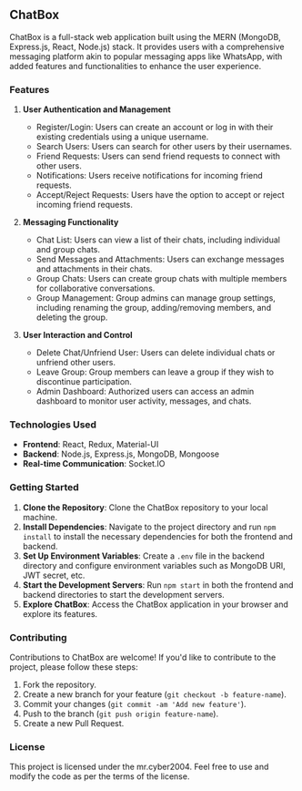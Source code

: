 ## ChatBox

ChatBox is a full-stack web application built using the MERN (MongoDB, Express.js, React, Node.js) stack. It provides users with a comprehensive messaging platform akin to popular messaging apps like WhatsApp, with added features and functionalities to enhance the user experience.

### Features

1. **User Authentication and Management**
   - Register/Login: Users can create an account or log in with their existing credentials using a unique username.
   - Search Users: Users can search for other users by their usernames.
   - Friend Requests: Users can send friend requests to connect with other users.
   - Notifications: Users receive notifications for incoming friend requests.
   - Accept/Reject Requests: Users have the option to accept or reject incoming friend requests.

2. **Messaging Functionality**
   - Chat List: Users can view a list of their chats, including individual and group chats.
   - Send Messages and Attachments: Users can exchange messages and attachments in their chats.
   - Group Chats: Users can create group chats with multiple members for collaborative conversations.
   - Group Management: Group admins can manage group settings, including renaming the group, adding/removing members, and deleting the group.

3. **User Interaction and Control**
   - Delete Chat/Unfriend User: Users can delete individual chats or unfriend other users.
   - Leave Group: Group members can leave a group if they wish to discontinue participation.
   - Admin Dashboard: Authorized users can access an admin dashboard to monitor user activity, messages, and chats.

### Technologies Used

- **Frontend**: React, Redux, Material-UI
- **Backend**: Node.js, Express.js, MongoDB, Mongoose
- **Real-time Communication**: Socket.IO

### Getting Started

1. **Clone the Repository**: Clone the ChatBox repository to your local machine.
2. **Install Dependencies**: Navigate to the project directory and run `npm install` to install the necessary dependencies for both the frontend and backend.
3. **Set Up Environment Variables**: Create a `.env` file in the backend directory and configure environment variables such as MongoDB URI, JWT secret, etc.
4. **Start the Development Servers**: Run `npm start` in both the frontend and backend directories to start the development servers.
5. **Explore ChatBox**: Access the ChatBox application in your browser and explore its features.

### Contributing

Contributions to ChatBox are welcome! If you'd like to contribute to the project, please follow these steps:
1. Fork the repository.
2. Create a new branch for your feature (`git checkout -b feature-name`).
3. Commit your changes (`git commit -am 'Add new feature'`).
4. Push to the branch (`git push origin feature-name`).
5. Create a new Pull Request.

### License

This project is licensed under the mr.cyber2004. Feel free to use and modify the code as per the terms of the license.
